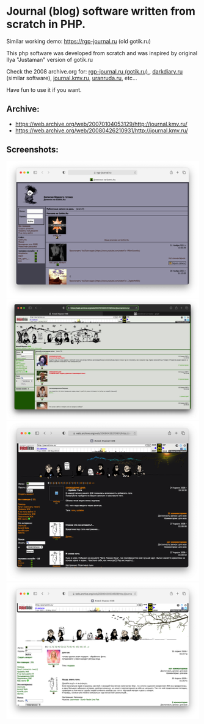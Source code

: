 # Journal (blog) software written from scratch in PHP.

Similar working demo: https://rgp-journal.ru (old gotik.ru)

This php software was developed from scratch and was inspired by original Ilya "Justaman" version of gotik.ru 

Check the 2008 archive.org for: [rgp-journal.ru (gotik.ru) ](https://web.archive.org/web/2008*/rgp-journal.ru), [darkdiary.ru](https://web.archive.org/web/2008*/darkdiary.ru) (similar software), [journal.kmv.ru](https://web.archive.org/web/2008*/journal.kmv.ru), [uranruda.ru](https://web.archive.org/web/2008*/uranruda.ru), etc...

Have fun to use it if you want.

## Archive: 

* https://web.archive.org/web/20070104053129/http://journal.kmv.ru/
* https://web.archive.org/web/20080426210931/http://journal.kmv.ru/

## Screenshots:

<img src="https://raw.githubusercontent.com/matveynator/journal/master/screenshot-01.png" width="600"> <img src="https://raw.githubusercontent.com/matveynator/journal/master/screenshot-02.jpg" width="600"> <img src="https://raw.githubusercontent.com/matveynator/journal/master/screenshot-03.png" width="600"> <img src="https://raw.githubusercontent.com/matveynator/journal/master/screenshot-04.png" width="600">


